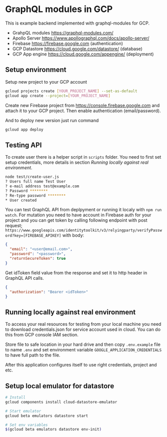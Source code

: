 # GraphQL modules in GCP

This is example backend implemented with graphql-modules for GCP.

- GrahpQL modules <https://graphql-modules.com/>
- Apollo Server <https://www.apollographql.com/docs/apollo-server/>
- Firebase <https://firebase.google.com> (authentication)
- GCP Datastore <https://cloud.google.com/datastore/> (database)
- GCP App engine <https://cloud.google.com/appengine/> (deployment)

## Setup environment

Setup new project to your GCP account

```sh
gcloud projects create [YOUR_PROJECT_NAME] --set-as-default
gcloud app create --project=[YOUR_PROJECT_NAME]
```

Create new Firebase project from <https://console.firebase.google.com> and attach it to your GCP project.
Then enable authentication (email/password).

And to deploy new version just run command

```sh
gcloud app deploy
```

## Testing API

To create user there is a helper script in `scripts` folder. You need to first set setup credentials,
more details in section _Running locally against real environment_.

```sh
node test/create-user.js
? Users full name Test User
? e-mail address test@example.com
? Password ********
? Re-type password ********
* User created
```

You can test GraphQL API from deplpyment or running it localy with `npm run watch`.
For mutation you need to have account in Firebase auth for your project and you can get token
by calling following endpoint with post request;
`https://www.googleapis.com/identitytoolkit/v3/relyingparty/verifyPassword?key=[FIREBASE_APIKEY]`
with body:

```json
{
  "email": "<user@email.com>",
  "password": "<password>",
  "returnSecureToken": true
}
```

Get idToken field value from the response and set it to http header in GraphQL API calls.

```json
{
  "authorization": "Bearer <idToken>"
}
```

## Running locally against real environment

To access your real resources for testing from your local machine you need to download
credentials.json for service account used in cloud. You can do this from GCP console IAM section.

Store file to safe location in your hard drive and then copy `.env.example` file to name `.env` and
set environment variable `GOOGLE_APPLICATION_CREDENTIALS` to have full path to the file.

After this application configures itself to use right credentials, project and etc.

## Setup local emulator for datastore

```sh
# Install
gcloud components install cloud-datastore-emulator

# Start emulator
gcloud beta emulators datastore start

# Set env variables
$(gcloud beta emulators datastore env-init)
```
